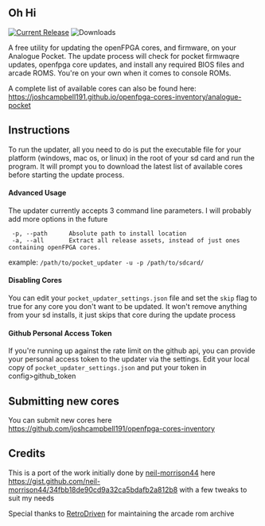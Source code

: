 ## Oh Hi ##
[![Current Release](https://img.shields.io/github/v/release/mattpannella/pocket_core_autoupdate_net?label=Current%20Release)](https://github.com/mattpannella/pocket_core_autoupdate_net/releases/latest) ![Downloads](https://img.shields.io/github/downloads/mattpannella/pocket_core_autoupdate_net/latest/total?label=Downloads)

A free utility for updating the openFPGA cores, and firmware, on your Analogue Pocket. 
The update process will check for pocket firmwaqre updates, openfpga core updates, and install any required BIOS files and arcade ROMS. You're on your own when it comes to console ROMs. 


A complete list of available cores can also be found here: https://joshcampbell191.github.io/openfpga-cores-inventory/analogue-pocket


## Instructions ##
To run the updater, all you need to do is put the executable file for your platform (windows, mac os, or linux) in the root of your sd card and run the program. It will prompt you to download the latest list of available cores before starting the update process.

#### Advanced Usage
The updater currently accepts 3 command line parameters. I will probably add more options in the future
```
 -p, --path      Absolute path to install location
 -a, --all       Extract all release assets, instead of just ones containing openFPGA cores.
```
example:
`
/path/to/pocket_updater -u -p /path/to/sdcard/
`

#### Disabling Cores
You can edit your `pocket_updater_settings.json` file and set the `skip` flag to true for any core you don't want to be updated. It won't remove anything from your sd installs, it just skips that core during the update process

#### Github Personal Access Token
If you're running up against the rate limit on the github api, you can provide your personal access token to the updater via the settings.
Edit your local copy of `pocket_updater_settings.json` and put your token in config>github_token

## Submitting new cores ##
You can submit new cores here https://github.com/joshcampbell191/openfpga-cores-inventory

## Credits ##
This is a port of the work initially done by [neil-morrison44](https://github.com/neil-morrison44) here https://gist.github.com/neil-morrison44/34fbb18de90cd9a32ca5bdafb2a812b8 with a few tweaks to suit my needs

Special thanks to [RetroDriven](https://github.com/RetroDriven/) for maintaining the arcade rom archive
